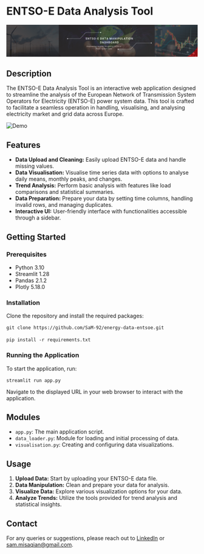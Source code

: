 # ENTSO-E Data Analysis Tool

![header](./images/header.png)

## Description

The ENTSO-E Data Analysis Tool is an interactive web application designed to streamline the analysis of the European Network of Transmission System Operators for Electricity (ENTSO-E) power system data. This tool is crafted to facilitate a seamless operation in handling, visualising, and analysing electricity market and grid data across Europe.

![Demo](./images/demo.gif)


## Features

- **Data Upload and Cleaning:** Easily upload ENTSO-E data and handle missing values.
- **Data Visualisation:** Visualise time series data with options to analyse daily means, monthly peaks, and changes.
- **Trend Analysis:** Perform basic analysis with features like load comparisons and statistical summaries.
- **Data Preparation:** Prepare your data by setting time columns, handling invalid rows, and managing duplicates.
- **Interactive UI:** User-friendly interface with functionalities accessible through a sidebar.

## Getting Started

### Prerequisites

- Python 3.10
- Streamlit 1.28
- Pandas 2.1.2
- Plotly 5.18.0

### Installation

Clone the repository and install the required packages:

```
git clone https://github.com/SaM-92/energy-data-entsoe.git

pip install -r requirements.txt
```

### Running the Application

To start the application, run:

```
streamlit run app.py
```

Navigate to the displayed URL in your web browser to interact with the application.

## Modules

- `app.py`: The main application script.
- `data_loader.py`: Module for loading and initial processing of data.
- `visualisation.py`: Creating and configuring data visualizations.

## Usage

1. **Upload Data:** Start by uploading your ENTSO-E data file.
2. **Data Manipulation:** Clean and prepare your data for analysis.
3. **Visualize Data:** Explore various visualization options for your data.
4. **Analyze Trends:** Utilize the tools provided for trend analysis and statistical insights.

## Contact

For any queries or suggestions, please reach out to [LinkedIn](https://www.linkedin.com/in/saeed-misaghian/) or [sam.misaqian@gmail.com](mailto:sam.misaqian@gmail.com).
